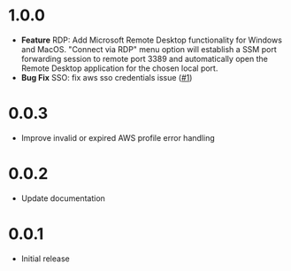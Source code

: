 # 1.0.0

- **Feature** RDP: Add Microsoft Remote Desktop functionality for Windows and MacOS. "Connect via RDP" menu option
will establish a SSM port forwarding session to remote port 3389 and automatically open the Remote Desktop application for the chosen local port.
- **Bug Fix** SSO: fix aws sso credentials issue ([#1](https://github.com/nikki603/aws-port-forwarder/issues/1))

# 0.0.3

- Improve invalid or expired AWS profile error handling

# 0.0.2

- Update documentation

# 0.0.1

- Initial release
